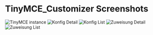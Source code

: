 TinyMCE_Customizer Screenshots
==============================

![TinyMCE instance](https://github.com/psi-4ward/TinyMCE_Customizer/raw/master/_SCREENS/TinyMCE_config_applied.png)
![Konfig Detail](https://github.com/psi-4ward/TinyMCE_Customizer/raw/master/_SCREENS/Konfig_Detail.png)
![Konfig List](https://github.com/psi-4ward/TinyMCE_Customizer/raw/master/_SCREENS/Konfigs_Liste.png)
![Zuweisung Detail](https://github.com/psi-4ward/TinyMCE_Customizer/raw/master/_SCREENS/Zuweisung_Detail.png)
![Zuweisung List](https://github.com/psi-4ward/TinyMCE_Customizer/raw/master/_SCREENS/Zuweisungen_Liste.png)